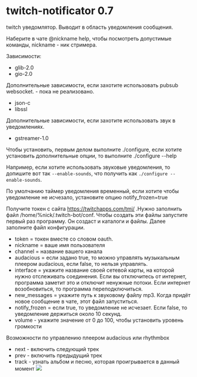 # twitch-notificator 0.7
twitch уведомлятор. Выводит в область уведомления сообщения.

Наберите в чате @nickname help, чтобы посмотреть допустимые команды, nickname - ник стримера.

Зависимости:
* glib-2.0
* gio-2.0

Дополнительные зависимости, если захотите использовать pubsub websocket. - пока не реализовано.
* json-c
* libssl

Дополнительные зависимости, если захотите использовать звук в уведомлениях.
* gstreamer-1.0

Чтобы установить, первым делом выполните ./configure, если хотите установить дополнительные опции, то выполните ./configure --help

Например, если хотите использовать звуковые уведомления, то допишите вот так `--enable-sounds`, что получить как `./configure --enable-sounds`.

По умолчанию таймер уведомления временный, если хотите чтобы уведомление не исчезало, установите опцию notify_frozen=true


Получите токен с сайта https://twitchapps.com/tmi/ .Нужно заполнить файл /home/%nick/.twitch-bot/conf. Чтобы создать эти файлы запустите первый раз программу. Он создаст и каталоги и файлы. Далее заполните файл конфигурации.
* token = токен вместе со словом oauth.
* nickname = ваше имя пользователя 
* channel = название вашего канала
* audacious = если задано true, то можно управлять музыкальным плеером audacious, если false, то нельзя управлять.
* interface = укажите название своей сетевой карты, на которой нужно отслеживать соединения. Если вы отключитесь от интернет, программа заметит это и отключит ненужные потоки. Если интернет возобновиться, то программа переподключиться.
* new_messages = укажите путь к звуковому файлу mp3. Когда придёт новое сообщение в чате, этот файл запуститься.
* notify_frozen = если true, то уведомление не исчезает. Если false, то уведомление держиться около 10 секунд.
* volume - укажите значение от 0 до 100, чтобы установить уровень громкости

Возможности по управлению плеером audacious или rhythmbox
* next - включить следующий трек
* prev - включить предыдущий трек
* track - узнать альбом и песню, которая проигрывается в данный момент
![](http://s1.uploadpics.ru/images/Wylq3uVVHS.png)
